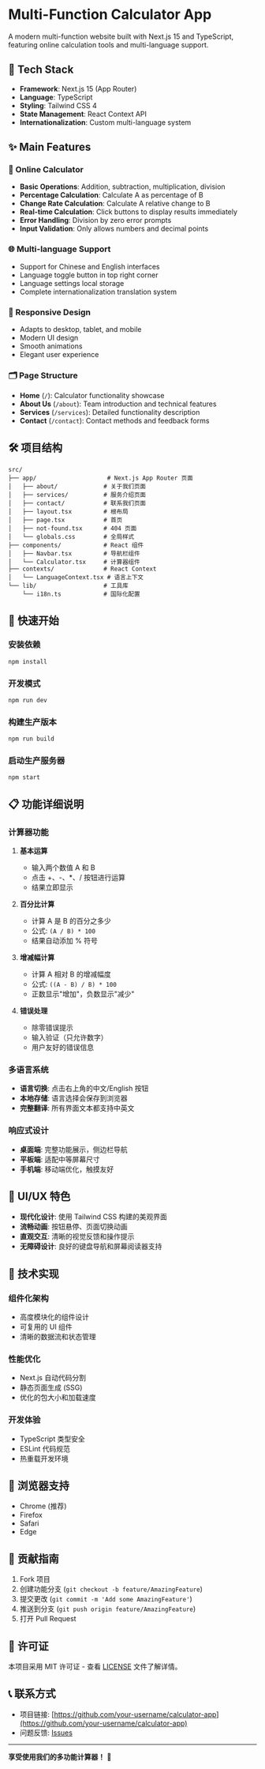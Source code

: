 # Multi-Function Calculator App

A modern multi-function website built with Next.js 15 and TypeScript, featuring online calculation tools and multi-language support.

## 🚀 Tech Stack

- **Framework**: Next.js 15 (App Router)
- **Language**: TypeScript
- **Styling**: Tailwind CSS 4
- **State Management**: React Context API
- **Internationalization**: Custom multi-language system

## ✨ Main Features

### 🧮 Online Calculator
- **Basic Operations**: Addition, subtraction, multiplication, division
- **Percentage Calculation**: Calculate A as percentage of B
- **Change Rate Calculation**: Calculate A relative change to B
- **Real-time Calculation**: Click buttons to display results immediately
- **Error Handling**: Division by zero error prompts
- **Input Validation**: Only allows numbers and decimal points

### 🌐 Multi-language Support
- Support for Chinese and English interfaces
- Language toggle button in top right corner
- Language settings local storage
- Complete internationalization translation system

### 📱 Responsive Design
- Adapts to desktop, tablet, and mobile
- Modern UI design
- Smooth animations
- Elegant user experience

### 🗂️ Page Structure
- **Home** (`/`): Calculator functionality showcase
- **About Us** (`/about`): Team introduction and technical features
- **Services** (`/services`): Detailed functionality description
- **Contact** (`/contact`): Contact methods and feedback forms

## 🛠️ 项目结构

```
src/
├── app/                    # Next.js App Router 页面
│   ├── about/             # 关于我们页面
│   ├── services/          # 服务介绍页面
│   ├── contact/           # 联系我们页面
│   ├── layout.tsx         # 根布局
│   ├── page.tsx           # 首页
│   ├── not-found.tsx      # 404 页面
│   └── globals.css        # 全局样式
├── components/            # React 组件
│   ├── Navbar.tsx         # 导航栏组件
│   └── Calculator.tsx     # 计算器组件
├── contexts/              # React Context
│   └── LanguageContext.tsx # 语言上下文
└── lib/                   # 工具库
    └── i18n.ts            # 国际化配置
```

## 🚀 快速开始

### 安装依赖
```bash
npm install
```

### 开发模式
```bash
npm run dev
```

### 构建生产版本
```bash
npm run build
```

### 启动生产服务器
```bash
npm start
```

## 📋 功能详细说明

### 计算器功能

1. **基本运算**
   - 输入两个数值 A 和 B
   - 点击 +、-、*、/ 按钮进行运算
   - 结果立即显示

2. **百分比计算**
   - 计算 A 是 B 的百分之多少
   - 公式: `(A / B) * 100`
   - 结果自动添加 % 符号

3. **增减幅计算**
   - 计算 A 相对 B 的增减幅度
   - 公式: `((A - B) / B) * 100`
   - 正数显示"增加"，负数显示"减少"

4. **错误处理**
   - 除零错误提示
   - 输入验证（只允许数字）
   - 用户友好的错误信息

### 多语言系统

- **语言切换**: 点击右上角的中文/English 按钮
- **本地存储**: 语言选择会保存到浏览器
- **完整翻译**: 所有界面文本都支持中英文

### 响应式设计

- **桌面端**: 完整功能展示，侧边栏导航
- **平板端**: 适配中等屏幕尺寸
- **手机端**: 移动端优化，触摸友好

## 🎨 UI/UX 特色

- **现代化设计**: 使用 Tailwind CSS 构建的美观界面
- **流畅动画**: 按钮悬停、页面切换动画
- **直观交互**: 清晰的视觉反馈和操作提示
- **无障碍设计**: 良好的键盘导航和屏幕阅读器支持

## 🔧 技术实现

### 组件化架构
- 高度模块化的组件设计
- 可复用的 UI 组件
- 清晰的数据流和状态管理

### 性能优化
- Next.js 自动代码分割
- 静态页面生成 (SSG)
- 优化的包大小和加载速度

### 开发体验
- TypeScript 类型安全
- ESLint 代码规范
- 热重载开发环境

## 📱 浏览器支持

- Chrome (推荐)
- Firefox
- Safari
- Edge

## 🤝 贡献指南

1. Fork 项目
2. 创建功能分支 (`git checkout -b feature/AmazingFeature`)
3. 提交更改 (`git commit -m 'Add some AmazingFeature'`)
4. 推送到分支 (`git push origin feature/AmazingFeature`)
5. 打开 Pull Request

## 📄 许可证

本项目采用 MIT 许可证 - 查看 [LICENSE](LICENSE) 文件了解详情。

## 📞 联系方式

- 项目链接: [https://github.com/your-username/calculator-app](https://github.com/your-username/calculator-app)
- 问题反馈: [Issues](https://github.com/your-username/calculator-app/issues)

---

**享受使用我们的多功能计算器！** 🎉
